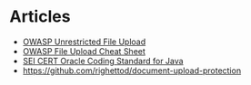 # Articles
- [OWASP Unrestricted File Upload](https://owasp.org/www-community/vulnerabilities/Unrestricted_File_Upload)
- [OWASP File Upload Cheat Sheet](https://cheatsheetseries.owasp.org/cheatsheets/File_Upload_Cheat_Sheet.html)
- [SEI CERT Oracle Coding Standard for Java](https://wiki.sei.cmu.edu/confluence/display/java/SEI+CERT+Oracle+Coding+Standard+for+Java)
- https://github.com/righettod/document-upload-protection